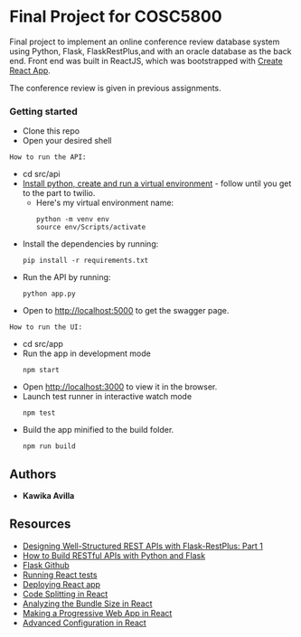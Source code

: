 # Final Project for COSC5800

Final project to implement an online conference review database system using
Python, Flask, FlaskRestPlus,and with an oracle database as the back end.
Front end was built in ReactJS, which was bootstrapped with
[Create React App](https://github.com/facebook/create-react-app).

The conference review is given in previous assignments.

### Getting started

* Clone this repo
* Open your desired shell

`How to run the API:`

* cd src/api
* [Install python, create and run a virtual environment](https://www.twilio.com/docs/usage/tutorials/how-to-set-up-your-python-and-flask-development-environment) - follow until you get to the part to twilio.
  * Here's my virtual environment name:
    ```
    python -m venv env
    source env/Scripts/activate
    ```
* Install the dependencies by running:
  ```
  pip install -r requirements.txt
  ```
* Run the API by running:
  ```
  python app.py
  ```
* Open to [http://localhost:5000](http://localhost:5000) to get the swagger page.

`How to run the UI:`

* cd src/app
* Run the app in development mode
  ```
  npm start
  ```
* Open [http://localhost:3000](http://localhost:3000) to view it in the browser.
* Launch test runner in interactive watch mode
  ```
  npm test
  ```
* Build the app minified to the build folder.
  ```
  npm run build
  ```

## Authors

* **Kawika Avilla**

## Resources

* [Designing Well-Structured REST APIs with Flask-RestPlus: Part 1](https://medium.com/ki-labs-engineering/designing-well-structured-rest-apis-with-flask-restplus-part-1-7e96f2da8850)
* [How to Build RESTful APIs with Python and Flask](https://www.codementor.io/dongido/how-to-build-restful-apis-with-python-and-flask-fh5x7zjrx)
* [Flask Github](https://github.com/pallets/flask)
* [Running React tests](https://facebook.github.io/create-react-app/docs/running-tests)
* [Deploying React app](https://facebook.github.io/create-react-app/docs/deployment)
* [Code Splitting in React](https://facebook.github.io/create-react-app/docs/code-splitting)
* [Analyzing the Bundle Size in React](https://facebook.github.io/create-react-app/docs/analyzing-the-bundle-size)
* [Making a Progressive Web App in React](https://facebook.github.io/create-react-app/docs/making-a-progressive-web-app)
* [Advanced Configuration in React](https://facebook.github.io/create-react-app/docs/advanced-configuration)
